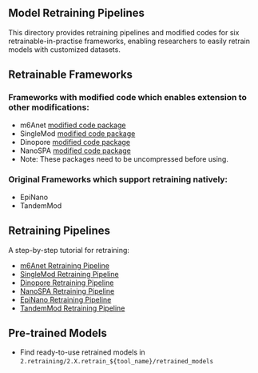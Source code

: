 ## Model Retraining Pipelines
This directory provides retraining pipelines and modified codes for six retrainable-in-practise frameworks, enabling researchers to easily retrain models with customized datasets.
## Retrainable Frameworks
### Frameworks with modified code which enables extension  to other modifications: ###
- m6Anet [modified code package](2.1.retrain_m6Anet/modified_code/m6Anet_modified_code.zip)
- SingleMod [modified code package](2.3.retrain_SingleMod/modified_code/SingleMod_modified_code.zip)
- Dinopore [modified code package](2.6.retrain_Dinopore/modified_code/Dinopore_modified_code.zip)
- NanoSPA [modified code package](2.4.retrain_NanoSPA/modified_code/NanoSPA_modified_code.zip)
- Note: These packages need to be uncompressed before using.
### Original Frameworks which support retraining natively: ###
- EpiNano
- TandemMod
##  Retraining Pipelines
A step-by-step tutorial for retraining:
- [m6Anet Retraining Pipeline](2.1.retrain_m6Anet/README.md)
- [SingleMod Retraining Pipeline](2.3.retrain_SingleMod/README.md)
- [Dinopore Retraining Pipeline](2.6.retrain_Dinopore/README.md)
- [NanoSPA Retraining Pipeline](2.4.retrain_NanoSPA/README.md)
- [EpiNano Retraining Pipeline](2.5.retrain_EpiNano/README.md)
- [TandemMod Retraining Pipeline](2.2.retrain_TandemMod/README.md)
## Pre-trained Models
- Find ready-to-use retrained models in `2.retraining/2.X.retrain_${tool_name}/retrained_models`
